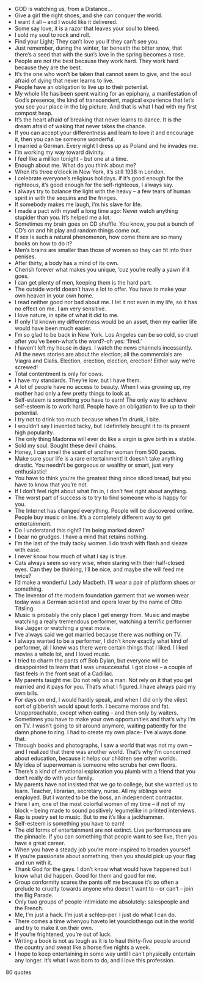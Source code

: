  - GOD is watching us, from a Distance...
 - Give a girl the right shoes, and she can conquer the world.
 - I want it all – and I would like it delivered.
 - Some say love, it is a razor that leaves your soul to bleed.
 - I sold my soul to rock and roll.
 - Find your Light; They can’t love you if they can’t see you.
 - Just remember, during the winter, far beneath the bitter snow, that there’s a seed that with the sun’s love in the spring becomes a rose.
 - People are not the best because they work hard. They work hard because they are the best.
 - It’s the one who won’t be taken that cannot seem to give, and the soul afraid of dying that never learns to live.
 - People have an obligation to live up to their potential.
 - My whole life has been spent waiting for an epiphany, a manifestation of God’s presence, the kind of transcendent, magical experience that let’s you see your place in the big picture. And that is what I had with my first compost heap.
 - It’s the heart afraid of breaking that never learns to dance. It is the dream afraid of waking that never takes the chance.
 - If you can accept your differentness and learn to love it and encourage it, then you can be someone wonderful.
 - I married a German. Every night I dress up as Poland and he invades me.
 - I’m working my way toward divinity.
 - I feel like a million tonight – but one at a time.
 - Enough about me. What do you think about me?
 - When it’s three o’clock in New York, it’s still 1938 in London.
 - I celebrate everyone’s religious holidays. if it’s good enough for the righteous, it’s good enough for the self-righteous, I always say.
 - I always try to balance the light with the heavy – a few tears of human spirit in with the sequins and the fringes.
 - If somebody makes me laugh, I’m his slave for life.
 - I made a pact with myself a long time ago: Never watch anything stupider than you. It’s helped me a lot.
 - Sometimes my brain goes on CD shuffle. You know, you put a bunch of CD’s on and hit play and random things come out.
 - If sex is such a natural phenomenon, how come there are so many books on how to do it?
 - Men’s brains are smaller than those of women so they can fit into their penises.
 - After thirty, a body has a mind of its own.
 - Cherish forever what makes you unique, ’cuz you’re really a yawn if it goes.
 - I can get plenty of men, keeping them is the hard part.
 - The outside world doesn’t have a lot to offer. You have to make your own heaven in your own home.
 - I read neither good nor bad about me. I let it not even in my life, so it has no effect on me. I am very sensitive.
 - I love nature, in spite of what it did to me.
 - If only I’d known my differentness would be an asset, then my earlier life would have been much easier.
 - I’m so glad to be back in New York. Los Angeles can be so cold, so cruel after you’ve been-what’s the word?-oh yes: ‘fired.’
 - I haven’t left my house in days. I watch the news channels incessantly. All the news stories are about the election; all the commercials are Viagra and Cialis. Election, erection, election, erection! Either way we’re screwed!
 - Total contentment is only for cows.
 - I have my standards. They’re low, but I have them.
 - A lot of people have no access to beauty. When I was growing up, my mother had only a few pretty things to look at.
 - Self-esteem is something you have to earn! The only way to achieve self-esteem is to work hard. People have an obligation to live up to their potential.
 - I try not to drink too much because when I’m drunk, I bite.
 - I wouldn’t say I invented tacky, but I definitely brought it to its present high popularity.
 - The only thing Madonna will ever do like a virgin is give birth in a stable.
 - Sold my soul. Bought these devil chains.
 - Honey, I can smell the scent of another woman from 500 paces.
 - Make sure your life is a rare entertainment! It doesn’t take anything drastic. You needn’t be gorgeous or wealthy or smart, just very enthusiastic!
 - You have to think you’re the greatest thing since sliced bread, but you have to know that you’re not.
 - If I don’t feel right about what I’m in, I don’t feel right about anything.
 - The worst part of success is to try to find someone who is happy for you.
 - The Internet has changed everything. People will be discovered online. People buy music online. It’s a completely different way to get entertainment.
 - Do I understand this right? I’m being marked down?
 - I bear no grudges. I have a mind that retains nothing.
 - I’m the last of the truly tacky women. I do trash with flash and sleaze with ease.
 - I never know how much of what I say is true.
 - Cats always seem so very wise, when staring with their half-closed eyes. Can they be thinking, I’ll be nice, and maybe she will feed me twice?
 - I’d make a wonderful Lady Macbeth. I’ll wear a pair of platform shoes or something.
 - The inventor of the modern foundation garment that we women wear today was a German scientist and opera lover by the name of Otto Titsling.
 - Music is probably the only place I get energy from. Music and maybe watching a really tremendous performer, watching a terrific performer like Jagger or watching a great movie.
 - I’ve always said we got married because there was nothing on TV.
 - I always wanted to be a performer, I didn’t know exactly what kind of performer, all I knew was there were certain things that I liked. I liked movies a whole lot, and I loved music.
 - I tried to charm the pants off Bob Dylan, but everyone will be disappointed to learn that I was unsuccessful. I got close – a couple of fast feels in the front seat of a Cadillac.
 - My parents taught me: Do not rely on a man. Not rely on it that you get married and it pays for you. That’s what I figured. I have always paid my own bills.
 - For days on end, I would hardly speak, and when I did only the vilest sort of gibberish would spout forth. I became morose and fat. Unapproachable, except when eating – and then only by waiters.
 - Sometimes you have to make your own opportunities and that’s why I’m on TV. I wasn’t going to sit around anymore, waiting patiently for the damn phone to ring. I had to create my own place- I’ve always done that.
 - Through books and photographs, I saw a world that was not my own – and I realized that there was another world. That’s why I’m concerned about education, because it helps our children see other worlds.
 - My idea of superwoman is someone who scrubs her own floors.
 - There’s a kind of emotional exploration you plumb with a friend that you don’t really do with your family.
 - My parents have not insisted that we go to college, but she wanted us to learn. Teacher, librarian, secretary, nurse. All my siblings were employed. But I wanted to be the boss, an independent contractor.
 - Here I am, one of the most colorful women of my time – if not of my block – being made to sound positively legumelike in printed interviews.
 - Rap is poetry set to music. But to me it’s like a jackhammer.
 - Self-esteem is something you have to earn!
 - The old forms of entertainment are not extinct. Live performances are the pinnacle. If you can something that people want to see live, then you have a great career.
 - When you have a steady job you’re more inspired to broaden yourself.
 - If you’re passionate about something, then you should pick up your flag and run with it.
 - Thank God for the gays. I don’t know what would have happened but I know what did happen. Good for them and good for me.
 - Group conformity scares the pants off me because it’s so often a prelude to cruelty towards anyone who doesn’t want to – or can’t – join the Big Parade.
 - Only two groups of people intimidate me absolutely: salespeople and the French.
 - Me, I’m just a hack. I’m just a schlep-per. I just do what I can do.
 - There comes a time whenyou haveto let yourclothesgo out in the world and try to make it on their own.
 - If you’re frightened, you’re out of luck.
 - Writing a book is not as tough as it is to haul thirty-five people around the country and sweat like a horse five nights a week.
 - I hope to keep entertaining in some way until I can’t physically entertain any longer. It’s what I was born to do, and I love this profession.

80 quotes